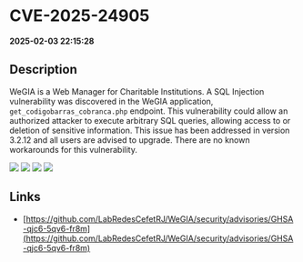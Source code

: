 # CVE-2025-24905

**2025-02-03 22:15:28**

## Description
WeGIA is a Web Manager for Charitable Institutions. A SQL Injection vulnerability was discovered in the WeGIA application, `get_codigobarras_cobranca.php` endpoint. This vulnerability could allow an authorized attacker to execute arbitrary SQL queries, allowing access to  or deletion of sensitive information. This issue has been addressed in version 3.2.12 and all users are advised to upgrade. There are no known workarounds for this vulnerability.

![](https://img.shields.io/static/v1?label=Exploit&message=Yes&color=red)
![](https://img.shields.io/static/v1?label=Score&message=10.0&color=red)
![](https://img.shields.io/static/v1?label=Severity&message=CRITICAL&color=red)
![](https://img.shields.io/static/v1?label=CWE&message=SQL&color=green)

## Links
- [https://github.com/LabRedesCefetRJ/WeGIA/security/advisories/GHSA-qjc6-5qv6-fr8m](https://github.com/LabRedesCefetRJ/WeGIA/security/advisories/GHSA-qjc6-5qv6-fr8m)
